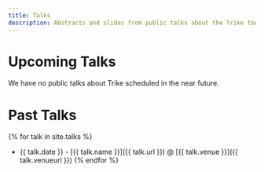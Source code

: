 ```yaml
---
title: Talks
description: Abstracts and slides from public talks about the Trike tool or threat modeling methodology.
---
```


# Upcoming Talks
We have no public talks about Trike scheduled in the near future.

# Past Talks
{% for talk in site.talks %}
* {{ talk.date }} - [{{ talk.name }}]({{ talk.url }}) @ [{{ talk.venue }}]({{ talk.venueurl }})
{% endfor %}
